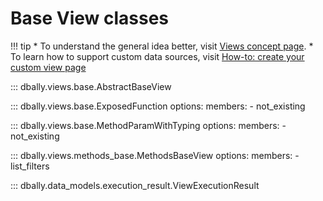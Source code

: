 # Base View classes

!!! tip
    * To understand the general idea better, visit [Views concept page](../../concepts/views.md).
    * To learn how to support custom data sources, visit [How-to: create your custom view page](../../how-to/custom_views.md)

::: dbally.views.base.AbstractBaseView

::: dbally.views.base.ExposedFunction
    options:
        members:
        - not_existing

::: dbally.views.base.MethodParamWithTyping
    options:
        members:
        - not_existing

::: dbally.views.methods_base.MethodsBaseView
    options:
        members:
        - list_filters

::: dbally.data_models.execution_result.ViewExecutionResult